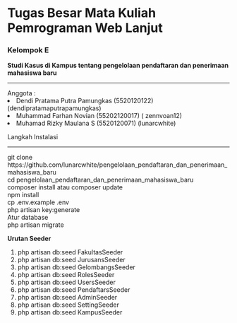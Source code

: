 <h1>Tugas Besar Mata Kuliah Pemrograman Web Lanjut</h1>
<h3>Kelompok E</h3>
<strong>Studi Kasus di Kampus tentang pengelolaan pendaftaran dan penerimaan mahasiswa baru</strong>
<hr/>
Anggota :
<li> Dendi Pratama Putra Pamungkas (5520120122) (dendipratamaputrapamungkas)</li>

<li> Muhammad Farhan Novian (55202120017) ( zennvoan12)</li>
<li> Muhamad Rizky Maulana S (5520120071) (lunarcwhite)</li>

Langkah Instalasi
<hr/>
git clone https://github.com/lunarcwhite/pengelolaan_pendaftaran_dan_penerimaan_mahasiswa_baru
<br/>
cd pengelolaan_pendaftaran_dan_penerimaan_mahasiswa_baru
<br/>
composer install atau composer update
<br/>
npm install
<br/>
cp .env.example .env
<br/>
php artisan key:generate
<br/>
Atur database
<br/>
php artisan migrate

<strong>Urutan Seeder</strong>
1. php artisan db:seed FakultasSeeder
2. php artisan db:seed JurusansSeeder
3. php artisan db:seed GelombangsSeeder
4. php artisan db:seed RolesSeeder
5. php artisan db:seed UsersSeeder
6. php artisan db:seed PendaftarsSeeder
7. php artisan db:seed AdminSeeder
8. php artisan db:seed SettingSeeder
9. php artisan db:seed KampusSeeder
